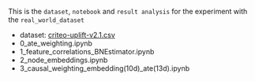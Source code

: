 This is the `dataset`, `notebook` and `result analysis` for the experiment with the `real_world_dataset`

- dataset: [criteo-uplift-v2.1.csv](https://1drv.ms/u/s!AuZMIQsKXGynq4lSIGaY3wZGUHBXXQ?e=lM9pAm)
- 0_ate_weighting.ipynb 
- 1_feature_correlations_BNEstimator.ipynb
- 2_node_embeddings.ipynb
- 3_causal_weighting_embedding(10d)_ate(13d).ipynb
